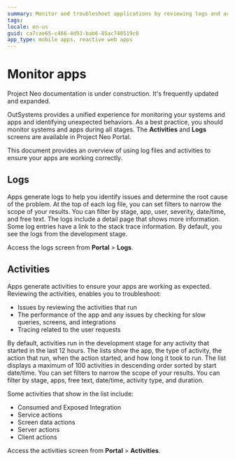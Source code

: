```yaml
---
summary: Monitor and troubleshoot applications by reviewing logs and activities.
tags: 
locale: en-us
guid: ca7cae65-c466-4d93-bab6-85ac740519c0
app_type: mobile apps, reactive web apps
---
```


# Monitor apps

<div class="info" markdown="1">

Project Neo documentation is under construction. It's frequently updated and expanded.

</div>

OutSystems provides a unified experience for monitoring your systems and apps and identifying unexpected behaviors. As a best practice, you should monitor systems and apps during all stages. The **Activities** and **Logs** screens are available in Project Neo Portal.

This document provides an overview of using log files and activities to ensure your apps are working correctly. 

## Logs

Apps generate logs to help you identify issues and determine the root cause of the problem. At the top of each log file, you can set filters to narrow the scope of your results. You can filter by stage, app, user, severity, date/time, and free text. The logs include a detail page that shows more information. Some log entries have a link to the stack trace information. By default, you see the logs from the development stage.

<div class="info" markdown="1">

Access the logs screen from **Portal** > **Logs**.

</div>

## Activities

Apps generate activities to ensure your apps are working as expected. Reviewing the activities, enables you to troubleshoot:
 
* Issues by reviewing the activities that run
* The performance of the app and any issues by checking for slow queries, screens, and integrations
* Tracing related to the user requests

By default, activities run in the development stage for any activity that started in the last 12 hours. The lists show the app, the type of activity, the action that run, when the action started, and how long it took to run. The list displays a maximum of 100 activities in descending order sorted by start date/time. You can set filters to narrow the scope of your results. You can filter by stage, apps, free text, date/time, activity type, and duration.

Some activities that show in the list include: 

* Consumed and Exposed Integration
* Service actions
* Screen data actions
* Server actions
* Client actions

<div class="info" markdown="1">

Access the activities screen from **Portal** > **Activities**.

</div>
